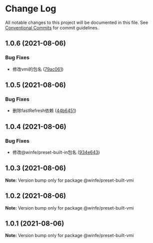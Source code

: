 # Change Log

All notable changes to this project will be documented in this file.
See [Conventional Commits](https://conventionalcommits.org) for commit guidelines.

## 1.0.6 (2021-08-06)


### Bug Fixes

* 修改vmi的包名 ([79ac061](https://github.com/cool-fe/vmi/commit/79ac061f061220089a9adf6efbe48509572c62d7))





## 1.0.5 (2021-08-06)


### Bug Fixes

* 删除fastRefresh依赖 ([44b6451](https://github.com/cool-fe/vmi/commit/44b6451ef393060c357c41d907f1539decbd71de))





## 1.0.4 (2021-08-06)


### Bug Fixes

* 修改@winfe/preset-built-in包名 ([934e643](https://github.com/cool-fe/vmi/commit/934e643612452f198fa4d78ef2929250ac93ae5e))





## 1.0.3 (2021-08-06)

**Note:** Version bump only for package @winfe/preset-built-vmi





## 1.0.2 (2021-08-06)

**Note:** Version bump only for package @winfe/preset-built-vmi





## 1.0.1 (2021-08-06)

**Note:** Version bump only for package @winfe/preset-built-vmi
